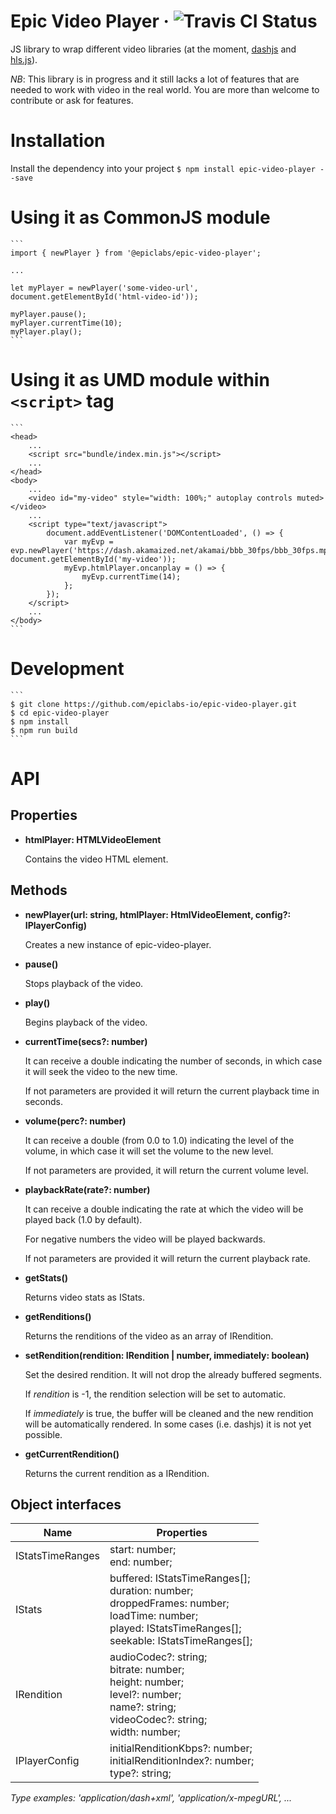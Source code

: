 # Epic Video Player · ![Travis CI Status](https://api.travis-ci.org/epiclabs-io/epic-video-player.svg?branch=dev)

JS library to wrap different video libraries (at the moment, [dashjs](https://github.com/Dash-Industry-Forum/dash.js) and [hls.js](https://github.com/video-dev/hls.js)).

*NB*: This library is in progress and it still lacks a lot of features that are needed to work with video in the real world. You are more than welcome to contribute or ask for features.

# Installation

Install the dependency into your project
    ```
    $ npm install epic-video-player --save
    ```

# Using it as CommonJS module
    ```
    import { newPlayer } from '@epiclabs/epic-video-player';
    
    ...

    let myPlayer = newPlayer('some-video-url', document.getElementById('html-video-id'));

    myPlayer.pause();
    myPlayer.currentTime(10);
    myPlayer.play();
    ```

# Using it as UMD module within ```<script>``` tag
    ```
    <head>
        ...
        <script src="bundle/index.min.js"></script>
        ...
    </head>
    <body>
        ...
        <video id="my-video" style="width: 100%;" autoplay controls muted></video>
        ...
        <script type="text/javascript">
            document.addEventListener('DOMContentLoaded', () => {
                var myEvp = evp.newPlayer('https://dash.akamaized.net/akamai/bbb_30fps/bbb_30fps.mpd', document.getElementById('my-video'));
                myEvp.htmlPlayer.oncanplay = () => {
                    myEvp.currentTime(14);
                };
            });
        </script>
        ...
    </body>
    ```

# Development
    ```
    $ git clone https://github.com/epiclabs-io/epic-video-player.git
    $ cd epic-video-player
    $ npm install
    $ npm run build
    ```

# API

## Properties

- **htmlPlayer: HTMLVideoElement**

  Contains the video HTML element.


## Methods

- **newPlayer(url: string, htmlPlayer: HtmlVideoElement, config?: IPlayerConfig)**

  Creates a new instance of epic-video-player.
  
- **pause()**
  
  Stops playback of the video.

- **play()**
  
  Begins playback of the video.

- **currentTime(secs?: number)**

  It can receive a double indicating the number of seconds, in which case it will seek the video to the new time.
    
  If not parameters are provided it will return the current playback time in seconds.

- **volume(perc?: number)**

  It can receive a double (from 0.0 to 1.0) indicating the level of the volume, in which case it will set the volume to the new level.
    
  If not parameters are provided, it will return the current volume level.

- **playbackRate(rate?: number)**

  It can receive a double indicating the rate at which the video will be played back (1.0 by default).
    
  For negative numbers the video will be played backwards.
   
  If not parameters are provided it will return the current playback rate.
  
- **getStats()**

  Returns video stats as IStats.
  
- **getRenditions()**
  
  Returns the renditions of the video as an array of IRendition.

- **setRendition(rendition: IRendition | number, immediately: boolean)**

  Set the desired rendition. It will not drop the already buffered segments.
  
  If *rendition* is -1, the rendition selection will be set to automatic.
  
  If *immediately* is true, the buffer will be cleaned and the new rendition will be automatically rendered. In some cases (i.e. dashjs) it is not yet possible.

- **getCurrentRendition()**

  Returns the current rendition as a IRendition.
  
## Object interfaces

| Name | Properties |
| ---- | ---------- |
| IStatsTimeRanges | start: number;<br>end: number; |
| IStats | buffered: IStatsTimeRanges[];<br>duration: number;<br>droppedFrames: number;<br>loadTime: number;<br>played: IStatsTimeRanges[];<br>seekable: IStatsTimeRanges[]; |
| IRendition | audioCodec?: string;<br>bitrate: number;<br>height: number;<br>level?: number;<br>name?: string;<br>videoCodec?: string;<br>width: number; |
| IPlayerConfig | initialRenditionKbps?: number;<br>initialRenditionIndex?: number;<br>type?: string; |

*Type examples: 'application/dash+xml', 'application/x-mpegURL', ...* 

